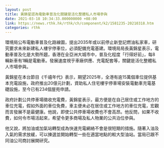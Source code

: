```yaml
---
layout: post
title: 黃錦星認為電動車普及化關鍵是活化整體私人市場參與
date: 2021-03-18 10:34:33.000000000 +08:00
link: https://news.rthk.hk/rthk/ch/component/k2/1581235-20210318.htm
categories: rthk
---
```


環境局公布電動車普及化路線圖，提出2035年或以前停止新登記燃油私家車，研究要求未來新建私人樓宇停車位，必須配備充電基建。環境局局長黃錦星表示，電動車普及化是大勢所趨，香港在全亞洲大城市中，普及化程度「行得好前」，每8輛新車有1輛是電動車。發展速度視乎車廠供應、充電配套等，關鍵是活化整體私人市場參與。

黃錦星在本台節目《千禧年代》表示，期望2025年，全港有逾15萬個車位提供基本充電設施，政府推出20億元計劃，資助私人住宅樓宇停車場安裝電動車充電基礎設施，至今已有234個屋苑申請。

政府計劃公共停車場徵收充電費，黃錦星表示，最方便是在自己居住或工作地方的車位充電，假如外面的車位免費，車主便未必在居住或工作地方的車位充電，宏觀而言發展不是最健康。他說，即使公共停車場收費也不會高昂。他反問，如果不收費，如何令市場活起來，希望令更多商場及私人物業的公共泊位參與。

他又說，將加油或加氣站轉型成為快速充電網絡不會是很短期的措施。隨著入油及入氣的需求放緩，可以揀選並開始轉型一些在適當地點的較大型油站。當局已跟不同油公司商討展開研究。

